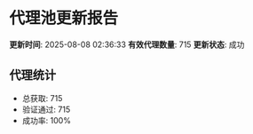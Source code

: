 # 代理池更新报告

**更新时间**: 2025-08-08 02:36:33
**有效代理数量**: 715
**更新状态**:  成功

## 代理统计
- 总获取: 715
- 验证通过: 715
- 成功率: 100%

